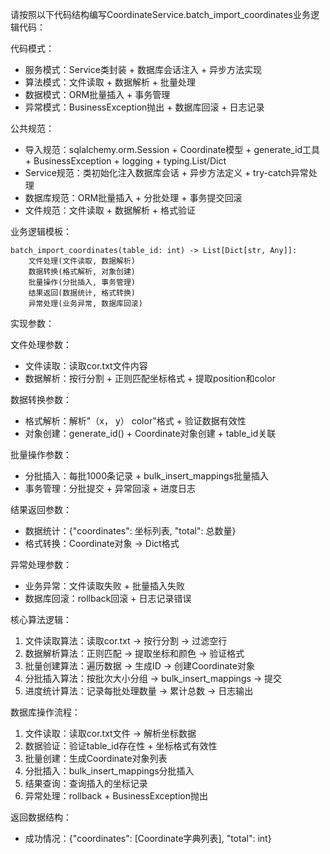 请按照以下代码结构编写CoordinateService.batch_import_coordinates业务逻辑代码：

代码模式：
- 服务模式：Service类封装 + 数据库会话注入 + 异步方法实现
- 算法模式：文件读取 + 数据解析 + 批量处理
- 数据模式：ORM批量插入 + 事务管理
- 异常模式：BusinessException抛出 + 数据库回滚 + 日志记录

公共规范：
- 导入规范：sqlalchemy.orm.Session + Coordinate模型 + generate_id工具 + BusinessException + logging + typing.List/Dict
- Service规范：类初始化注入数据库会话 + 异步方法定义 + try-catch异常处理
- 数据库规范：ORM批量插入 + 分批处理 + 事务提交回滚
- 文件规范：文件读取 + 数据解析 + 格式验证

业务逻辑模板：
```
batch_import_coordinates(table_id: int) -> List[Dict[str, Any]]:
    文件处理(文件读取, 数据解析)
    数据转换(格式解析, 对象创建)
    批量操作(分批插入, 事务管理)
    结果返回(数据统计, 格式转换)
    异常处理(业务异常, 数据库回滚)
```

实现参数：

文件处理参数：
- 文件读取：读取cor.txt文件内容
- 数据解析：按行分割 + 正则匹配坐标格式 + 提取position和color

数据转换参数：
- 格式解析：解析"（x， y） color"格式 + 验证数据有效性
- 对象创建：generate_id() + Coordinate对象创建 + table_id关联

批量操作参数：
- 分批插入：每批1000条记录 + bulk_insert_mappings批量插入
- 事务管理：分批提交 + 异常回滚 + 进度日志

结果返回参数：
- 数据统计：{"coordinates": 坐标列表, "total": 总数量}
- 格式转换：Coordinate对象 → Dict格式

异常处理参数：
- 业务异常：文件读取失败 + 批量插入失败
- 数据库回滚：rollback回滚 + 日志记录错误

核心算法逻辑：
1. 文件读取算法：读取cor.txt → 按行分割 → 过滤空行
2. 数据解析算法：正则匹配 → 提取坐标和颜色 → 验证格式
3. 批量创建算法：遍历数据 → 生成ID → 创建Coordinate对象
4. 分批插入算法：按批次大小分组 → bulk_insert_mappings → 提交
5. 进度统计算法：记录每批处理数量 → 累计总数 → 日志输出

数据库操作流程：
1. 文件读取：读取cor.txt文件 → 解析坐标数据
2. 数据验证：验证table_id存在性 + 坐标格式有效性
3. 批量创建：生成Coordinate对象列表
4. 分批插入：bulk_insert_mappings分批插入
5. 结果查询：查询插入的坐标记录
6. 异常处理：rollback + BusinessException抛出

返回数据结构：
- 成功情况：{"coordinates": [Coordinate字典列表], "total": int}